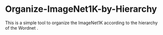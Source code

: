 # Organize-ImageNet1K-by-Hierarchy
This is a simple tool to organize the ImageNet1K according to the hierarchy of the Wordnet .
